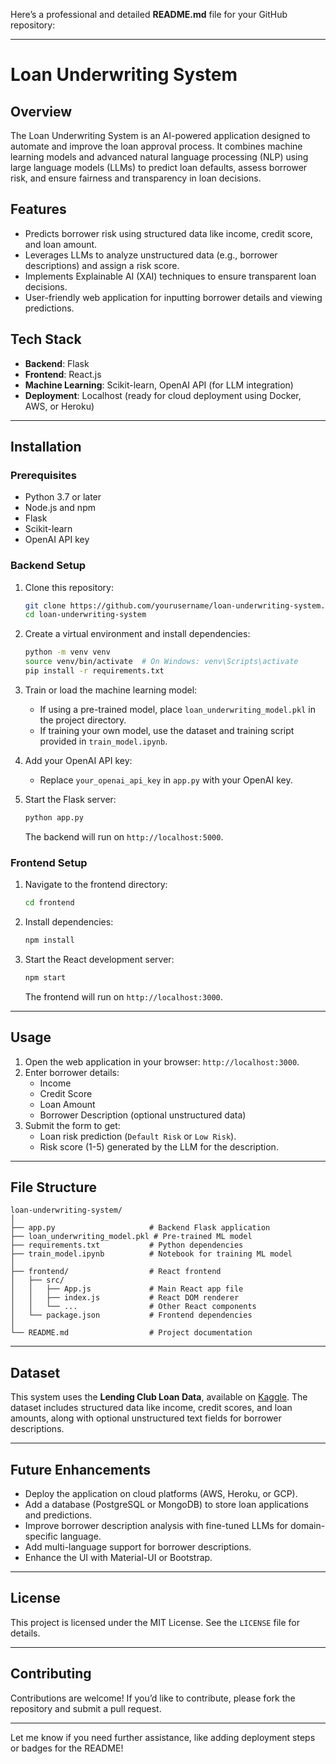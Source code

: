 Here’s a professional and detailed **README.md** file for your GitHub repository:

---

# **Loan Underwriting System**

## **Overview**
The Loan Underwriting System is an AI-powered application designed to automate and improve the loan approval process. It combines machine learning models and advanced natural language processing (NLP) using large language models (LLMs) to predict loan defaults, assess borrower risk, and ensure fairness and transparency in loan decisions.

## **Features**
- Predicts borrower risk using structured data like income, credit score, and loan amount.
- Leverages LLMs to analyze unstructured data (e.g., borrower descriptions) and assign a risk score.
- Implements Explainable AI (XAI) techniques to ensure transparent loan decisions.
- User-friendly web application for inputting borrower details and viewing predictions.

## **Tech Stack**
- **Backend**: Flask
- **Frontend**: React.js
- **Machine Learning**: Scikit-learn, OpenAI API (for LLM integration)
- **Deployment**: Localhost (ready for cloud deployment using Docker, AWS, or Heroku)

---

## **Installation**

### **Prerequisites**
- Python 3.7 or later
- Node.js and npm
- Flask
- Scikit-learn
- OpenAI API key

### **Backend Setup**
1. Clone this repository:
   ```bash
   git clone https://github.com/yourusername/loan-underwriting-system.git
   cd loan-underwriting-system
   ```

2. Create a virtual environment and install dependencies:
   ```bash
   python -m venv venv
   source venv/bin/activate  # On Windows: venv\Scripts\activate
   pip install -r requirements.txt
   ```

3. Train or load the machine learning model:
   - If using a pre-trained model, place `loan_underwriting_model.pkl` in the project directory.
   - If training your own model, use the dataset and training script provided in `train_model.ipynb`.

4. Add your OpenAI API key:
   - Replace `your_openai_api_key` in `app.py` with your OpenAI key.

5. Start the Flask server:
   ```bash
   python app.py
   ```
   The backend will run on `http://localhost:5000`.

### **Frontend Setup**
1. Navigate to the frontend directory:
   ```bash
   cd frontend
   ```

2. Install dependencies:
   ```bash
   npm install
   ```

3. Start the React development server:
   ```bash
   npm start
   ```
   The frontend will run on `http://localhost:3000`.

---

## **Usage**
1. Open the web application in your browser: `http://localhost:3000`.
2. Enter borrower details:
   - Income
   - Credit Score
   - Loan Amount
   - Borrower Description (optional unstructured data)
3. Submit the form to get:
   - Loan risk prediction (`Default Risk` or `Low Risk`).
   - Risk score (1-5) generated by the LLM for the description.

---

## **File Structure**
```
loan-underwriting-system/
│
├── app.py                     # Backend Flask application
├── loan_underwriting_model.pkl # Pre-trained ML model
├── requirements.txt           # Python dependencies
├── train_model.ipynb          # Notebook for training ML model
│
├── frontend/                  # React frontend
│   ├── src/
│   │   ├── App.js             # Main React app file
│   │   ├── index.js           # React DOM renderer
│   │   └── ...                # Other React components
│   └── package.json           # Frontend dependencies
│
└── README.md                  # Project documentation
```

---

## **Dataset**
This system uses the **Lending Club Loan Data**, available on [Kaggle](https://www.kaggle.com/wendykan/lending-club-loan-data). The dataset includes structured data like income, credit scores, and loan amounts, along with optional unstructured text fields for borrower descriptions.

---

## **Future Enhancements**
- Deploy the application on cloud platforms (AWS, Heroku, or GCP).
- Add a database (PostgreSQL or MongoDB) to store loan applications and predictions.
- Improve borrower description analysis with fine-tuned LLMs for domain-specific language.
- Add multi-language support for borrower descriptions.
- Enhance the UI with Material-UI or Bootstrap.

---

## **License**
This project is licensed under the MIT License. See the `LICENSE` file for details.

---

## **Contributing**
Contributions are welcome! If you’d like to contribute, please fork the repository and submit a pull request.

---

Let me know if you need further assistance, like adding deployment steps or badges for the README!
